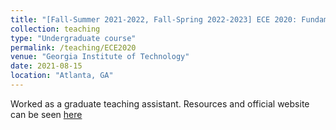 ```yaml
---
title: "[Fall-Summer 2021-2022, Fall-Spring 2022-2023] ECE 2020: Fundamentals of Digital Design"
collection: teaching
type: "Undergraduate course"
permalink: /teaching/ECE2020
venue: "Georgia Institute of Technology"
date: 2021-08-15
location: "Atlanta, GA"
---
```


Worked as a graduate teaching assistant. Resources and official website can be seen [here](https://ece2020.ece.gatech.edu/)
